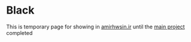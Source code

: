 # Black
This is temporary page for showing in [amirhwsin.ir](https://amirhwsin.ir) until the [main project](https://github.com/amireshoon/black) completed

